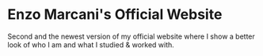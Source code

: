 # Enzo Marcani's Official Website
 
 Second and the newest version of my official website where I show a better look of who I am and what I studied & worked with.
